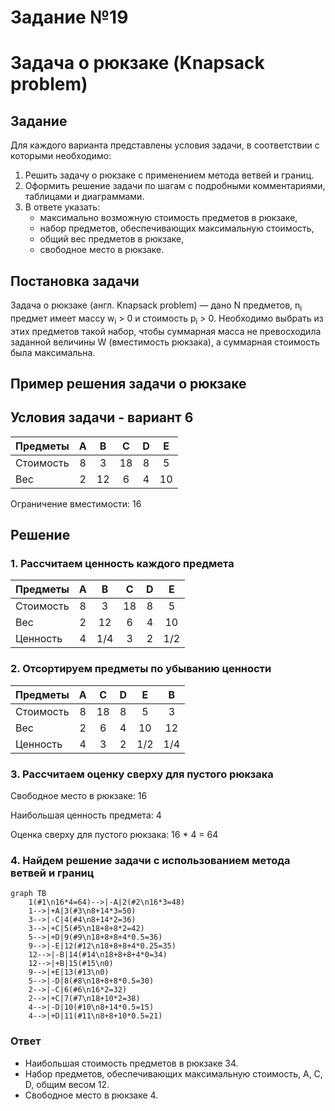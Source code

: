 # Задание №19
# Задача о рюкзаке (Knapsack problem)

## Задание
Для каждого варианта представлены условия задачи, в соответствии с которыми необходимо: 
1. Решить задачу о рюкзаке с применением метода ветвей и границ.
2. Оформить решение задачи по шагам с подробными комментариями, таблицами и диаграммами.
3. В ответе указать:
   - максимально возможную стоимость предметов в рюкзаке,
   - набор предметов, обеспечивающих максимальную стоимость,
   - общий вес предметов в рюкзаке,
   - свободное место в рюкзаке.

## Постановка задачи
Задача о рюкзаке (англ. Knapsack problem) — дано N предметов, n<sub>i</sub> предмет имеет массу w<sub>i</sub> > 0 и стоимость p<sub>i</sub> > 0. Необходимо выбрать из этих предметов такой набор, чтобы суммарная масса не превосходила заданной величины W (вместимость рюкзака), а суммарная стоимость была максимальна. 

## Пример решения задачи о рюкзаке
## Условия задачи - вариант 6
| Предметы  | A | B  | C  | D | E  |
|:----------|:-:|:--:|:--:|:-:|:--:|
| Стоимость | 8 | 3  | 18 | 8 | 5  |
| Вес       | 2 | 12 | 6  | 4 | 10 |

Ограничение вместимости: 16

## Решение
### 1. Рассчитаем ценность каждого предмета
| Предметы  | A |  B  | C  | D |  E  |
|:----------|:-:|:---:|:--:|:-:|:---:|
| Стоимость | 8 |  3  | 18 | 8 |  5  |
| Вес       | 2 | 12  | 6  | 4 | 10  |
| Ценность  | 4 | 1/4 | 3  | 2 | 1/2 |

### 2. Отсортируем предметы по убыванию ценности
| Предметы  | A | C  | D |  E  |  B  |
|:----------|:-:|:--:|:-:|:---:|:---:|
| Стоимость | 8 | 18 | 8 |  5  |  3  |
| Вес       | 2 | 6  | 4 | 10  | 12  |
| Ценность  | 4 | 3  | 2 | 1/2 | 1/4 |


### 3. Рассчитаем оценку сверху для пустого рюкзака

Свободное место в рюкзаке: 16

Наибольшая ценность предмета: 4

Оценка сверху для пустого рюкзака: 16 * 4 = 64


### 4. Найдем решение задачи с использованием метода ветвей и границ

```mermaid
graph TB
    1(#1\n16*4=64)-->|-A|2(#2\n16*3=48)
    1-->|+A|3(#3\n8+14*3=50)
    3-->|-C|4(#4\n8+14*2=36)
    3-->|+C|5(#5\n18+8+8*2=42)
    5-->|+D|9(#9\n18+8+8+4*0.5=36)
    9-->|-E|12(#12\n18+8+8+4*0.25=35)
    12-->|-B|14(#14\n18+8+8+4*0=34)
    12-->|+B|15(#15\n0)
    9-->|+E|13(#13\n0)
    5-->|-D|8(#8\n18+8+8*0.5=30)
    2-->|-C|6(#6\n16*2=32)
    2-->|+C|7(#7\n18+10*2=38)
    4-->|-D|10(#10\n8+14*0.5=15)
    4-->|+D|11(#11\n8+8+10*0.5=21)

```

### Ответ
- Наибольшая стоимость предметов в рюкзаке 34.
- Набор предметов, обеспечивающих максимальную стоимость, A, C, D, общим весом 12.
- Свободное место в рюкзаке 4.

